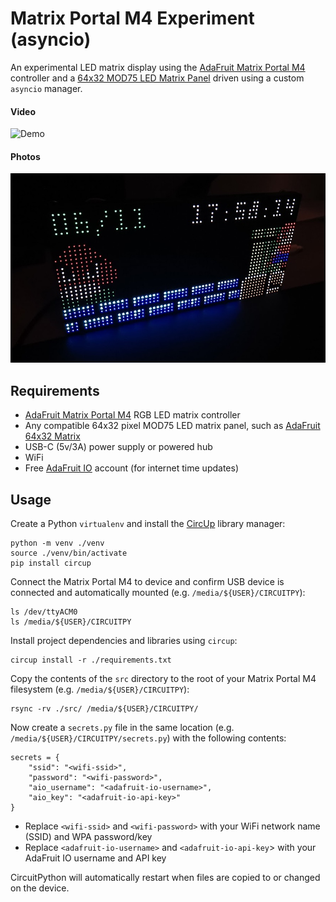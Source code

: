 # Matrix Portal M4 Experiment (asyncio)

An experimental LED matrix display using the [AdaFruit Matrix Portal M4](https://www.adafruit.com/product/4745)
controller and a [64x32 MOD75 LED Matrix Panel](https://www.adafruit.com/product/2279) driven using a custom
`asyncio` manager.

#### Video

![Demo](./docs/demo.gif)

#### Photos

![Photo](./docs/photo.jpg)

## Requirements

- [AdaFruit Matrix Portal M4](https://www.adafruit.com/product/4745) RGB LED matrix controller
- Any compatible 64x32 pixel MOD75 LED matrix panel, such as [AdaFruit 64x32 Matrix](https://www.adafruit.com/product/2279)
- USB-C (5v/3A) power supply or powered hub
- WiFi
- Free [AdaFruit IO](https://io.adafruit.com/) account (for internet time updates)

## Usage

Create a Python `virtualenv` and install the [CircUp](https://github.com/adafruit/circup) library manager:

    python -m venv ./venv
    source ./venv/bin/activate
    pip install circup

Connect the Matrix Portal M4 to device and confirm USB device is connected and automatically mounted (e.g. `/media/${USER}/CIRCUITPY`):

    ls /dev/ttyACM0
    ls /media/${USER}/CIRCUITPY

Install project dependencies and libraries using `circup`:

    circup install -r ./requirements.txt

Copy the contents of the `src` directory to the root of your Matrix Portal M4 filesystem (e.g. `/media/${USER}/CIRCUITPY`):

    rsync -rv ./src/ /media/${USER}/CIRCUITPY/

Now create a `secrets.py` file in the same location (e.g. `/media/${USER}/CIRCUITPY/secrets.py`) with the following contents:

    secrets = {
        "ssid": "<wifi-ssid>",
        "password": "<wifi-password>",
        "aio_username": "<adafruit-io-username>",
        "aio_key": "<adafruit-io-api-key>"
    }

- Replace `<wifi-ssid>` and `<wifi-password>` with your WiFi network name (SSID) and WPA password/key
- Replace `<adafruit-io-username>` and `<adafruit-io-api-key`> with your AdaFruit IO username and API key

CircuitPython will automatically restart when files are copied to or changed on the device.

